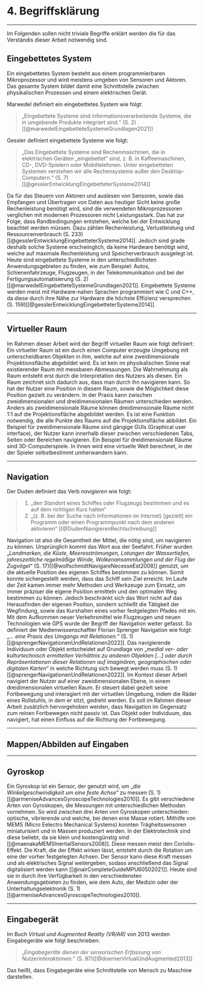 # 4. Begriffsklärung
___
Im Folgenden sollen nicht triviale Begriffe erklärt werden die für das Verständis dieser Arbeit notwendig sind.

## Eingebettetes System
Ein eingebettetes System besteht aus einem programmierbaren Mikroprozessor und wird meistens umgeben von Sensoren und Aktoren. Das gesamte System bildet damit eine Schnittstelle zwischen physikalischen Prozessen und einem elektrischen Gerät.

Marwedel definiert ein eingebettetes System wie folgt: 
> „Eingebettete Systeme sind informationsverarbeitende Systeme, die in umgebende Produkte integriert sind.“
> (S. 2) [[@marwedelEingebetteteSystemeGrundlagen2021]]

Gessler definiert eingebettete Systeme wie folgt:
>„Das Eingebettete Systeme sind Rechenmaschinen, die in elektrischen Geräten „eingebettet“ sind, z. B. in Kaffeemaschinen, CD-, DVD-Spielern oder Mobiltelefonen. Unter eingebetteten Systemen verstehen wir alle Rechensysteme außer den Desktop-Computern.“
>(S. 7) [[@gesslerEntwicklungEingebetteterSysteme2014]]

Da für das Steuern von Aktoren und auslesen von Sensoren, sowie das Empfangen und Übertragen von Daten aus heutiger Sicht keine große Rechenleistung benötigt wird, sind die verwendeten Mikroprozessoren verglichen mit modernen Prozessoren nicht Leistungsstark. Das hat zur Folge, dass Randbedingungen entstehen, welche bei der Entwicklung beachtet werden müssen. Dazu zählen Rechenleistung, Verlustleistung und Ressourcenverbrauch (S. 233)[[@gesslerEntwicklungEingebetteterSysteme2014]]. Jedoch sind grade deshalb solche Systeme erschwinglich, da keine Hardware benötigt wird, welche auf maximale Rechenleistung und Speicherverbrauch ausgelegt ist. Heute sind eingebettete Systeme in den unterschiedlichsten Anwendungsgebieten zu finden, wie zum Beispiel: Autos, Schienenfahrzeuge, Flugzeugen, in der Telekommunikation und bei der Fertigungsautomatisierung (S. 2)[[@marwedelEingebetteteSystemeGrundlagen2021]]. Eingebettete Systeme werden meist mit Hardware-nahen Sprachen programmiert wie C und C++, da diese durch ihre Nähe zur Hardware die höchste Effizienz versprechen (S. 159)[[@gesslerEntwicklungEingebetteterSysteme2014]].

___
## Virtueller Raum
Im Rahmen dieser Arbeit wird der Begriff virtueller Raum wie folgt definiert:
Ein virtueller Raum ist ein durch einen Computer erzeugte Umgebung mit unterscheidbaren Objekten in ihm, welche auf eine zweidimensionale Projektionsfläche abgebildet wird. Es ist kein im physikalischen Sinne real existierender Raum mit messbaren Abmessungen. Die Wahrnehmung als Raum entsteht erst durch die Interpretation des Nutzers als diesen. Ein Raum zeichnet sich dadurch aus, dass man durch ihn navigieren kann. So hat der Nutzer eine Position in diesem Raum, sowie die Möglichkeit diese Position gezielt zu verändern. In der Praxis kann zwischen zweidimensionalen und dreidimensionalen Räumen unterschieden werden. Anders als zweidimensionale Räume können dreidimensionale Räume nicht 1:1 auf die Projektionsfläche abgebildet werden. Es ist eine Funktion notwendig, die alle Punkte des Raums auf die Projektionsfläche abbildet. Ein Beispiel für zweidimensionale Räume sind gängige GUIs (Graphical user interface), der Nutzer kann innerhalb dieser zwischen verschiedenen Tabs, Seiten oder Bereichen navigieren. Ein Beispiel für dreidimensionale Räume sind 3D-Computerspiele. In ihnen wird eine virtuelle Welt berechnet, in der der Spieler selbstbestimmt umherwandern kann.

___
## Navigation
Der Duden definiert das Verb _navigieren_ wie folgt: 

>1. „den Standort eines Schiffes oder Flugzeugs bestimmen und es auf dem richtigen Kurs halten“
>2. „(z. B. bei der Suche nach Informationen im Internet) [gezielt] ein Programm oder einen Programmpunkt nach dem anderen aktivieren“
[[@DudenNavigierenRechtschreibung]]

Navigation ist also die Gesamtheit der Mittel, die nötig sind, um navigieren zu können. Ursprünglich kommt das Wort aus der Seefahrt. Früher wurden „_Landmarken, die Küste, Meeresströmungen, Lotungen der Wassertiefen, jahreszeitliche regelmäßige Winde, Wolkenansammlungen und der Flug der Zugvögel_“ (S. 17)[[@wolfschmidtNavigareNecesseEst2008]] genutzt, um die aktuelle Position des eigenen Schiffes bestimmen zu können. Somit konnte sichergestellt werden, dass das Schiff sein Ziel erreicht. Im Laufe der Zeit kamen immer mehr Methoden und Werkzeuge zum Einsatz, um immer präziser die eigene Position ermitteln und den optimalen Weg bestimmen zu können. Jedoch beschränkt sich das Wort nicht auf das Herausfinden der eigenen Position, sondern schließt die Tätigkeit der Wegfindung, sowie das Kurshalten eines vorher festgelegten Pfades mit ein. 
Mit dem Aufkommen neuer Verkehrsmittel wie Flugzeugen und neuen Technologien wie GPS wurde der Begriff der Navigation weiter gefasst. So definiert der Medienwissenschaftler Florian Sprenger Navigation wie folgt: „_… eine Praxis des Umgangs mit Relationen._“ (S. 1)[[@sprengerNavigationenUndRelationen2022]]. Das navigierende Individuum oder Objekt entscheidet auf Grundlage von „_medial ver- oder kulturtechnisch ermittelten Verhältnis zu anderen Objekten \[…] oder durch Repräsentationen dieser Relationen auf imaginären, geographischen oder digitalen Karten_“ in welche Richtung sich bewegt werden muss (S. 1)[[@sprengerNavigationenUndRelationen2022]].
Im Kontext dieser Arbeit navigiert der Nutzer auf einer zweidimensionalen Ebene, in einem dreidimensionalen virtuellen Raum. Er steuert dabei gezielt seine Fortbewegung und interagiert mit der virtuellen Umgebung, indem die Räder eines Rollstuhls, in dem er sitzt, gedreht werden.
Es soll im Rahmen dieser Arbeit zusätzlich hervorgehoben werden, dass Navigation im Gegensatz zum reinen Fortbewegen nicht passiv ist. Das Objekt oder Individuum, das navigiert, hat einen Einfluss auf die Richtung der Fortbewegung.

___
## Mappen/Abbilden auf Eingaben

___
## Gyroskop
Ein Gyroskop ist ein Sensor, der genutzt wird, um „_die Winkelgeschwindigkeit um eine feste Achse_“ zu messen (S. 1)[[@armeniseAdvancesGyroscopeTechnologies2010]]. Es gibt verschiedene Arten von Gyroskopen, die Messungen mit unterschiedlichen Methoden vornehmen. So wird zwischen drei Arten von Gyroskopen unterschieden: optische, vibrierende und welche, bei denen eine Masse rotiert. Mithilfe von MEMS (Micro Eelectro Mechanical Systems) konnten Trägheitssensoren miniaturisiert und in Massen produziert werden. In der Elektrotechnik sind diese beliebt, da sie klein und kostengünstig sind [[@maenakaMEMSInertialSensors2008]]. Diese messen meist den Coriolis-Effekt. Die Kraft, die der Effekt wirken lässt, entsteht durch die Rotation um eine der vorher festgelegten Achsen. Der Sensor kann diese Kraft messen und als elektrisches Signal weitergeben, sodass anschließend das Signal digitalisiert werden kann [[@nairCompleteGuideMPU60502021]]. Heute sind sie in durch ihre Verfügbarkeit in den verschiedensten Anwendungsgebieten zu finden, wie dem Auto, der Medizin oder der Unterhaltungselektronik (S. 1)[[@armeniseAdvancesGyroscopeTechnologies2010]].

___
## Eingabegerät
Im Buch _Virtual und Augmented Reality (VR/AR)_ von 2013 werden Eingabegeräte wie folgt beschrieben:

>„_Eingabegeräte dienen der sensorischen Erfassung von Nutzerinteraktionen._“
>(S. 97)[[@doernerVirtualUndAugmented2013]]

Das heißt, dass Eingabegeräte eine Schnittstelle von Mensch zu Maschine darstellen. 